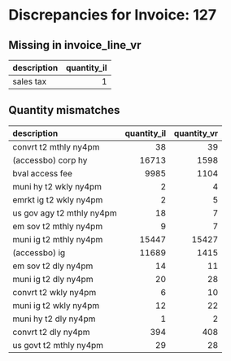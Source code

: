 # Discrepancies for Invoice: 127

## Missing in invoice_line_vr

| description   |   quantity_il |
|:--------------|--------------:|
| sales tax     |             1 |

## Quantity mismatches

| description               |   quantity_il |   quantity_vr |
|:--------------------------|--------------:|--------------:|
| convrt t2 mthly ny4pm     |            38 |            39 |
| (accessbo) corp hy        |         16713 |          1598 |
| bval access fee           |          9985 |          1104 |
| muni hy t2 wkly ny4pm     |             2 |             4 |
| emrkt ig t2 wkly ny4pm    |             2 |             5 |
| us gov agy t2 mthly ny4pm |            18 |             7 |
| em sov t2 mthly ny4pm     |             9 |             7 |
| muni ig t2 mthly ny4pm    |         15447 |         15427 |
| (accessbo) ig             |         11689 |          1415 |
| em sov t2 dly ny4pm       |            14 |            11 |
| muni ig t2 dly ny4pm      |            20 |            28 |
| convrt t2 wkly ny4pm      |             6 |            10 |
| muni ig t2 wkly ny4pm     |            12 |            22 |
| muni hy t2 dly ny4pm      |             1 |             2 |
| convrt t2 dly ny4pm       |           394 |           408 |
| us govt t2 mthly ny4pm    |            29 |            28 |
